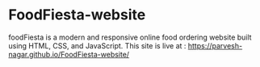 # FoodFiesta-website
foodFiesta is a modern and responsive online food ordering website built using HTML, CSS, and JavaScript.
This site is live at : https://parvesh-nagar.github.io/FoodFiesta-website/

